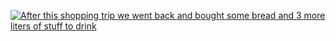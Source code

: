 [![After this shopping trip we went back and bought some bread and 3 more liters of stuff to drink](https://lh3.googleusercontent.com/pw/AP1GczPl2qxyerspx9AFlBBsTv9s61JMDPeBSsSWCA5Bm08M_nz3FSHvKsaTZ9zSfqt95M_dMqUsOAnm6NElOWuBV7h0heh5g6vlgxSheeH1OchUa0PbiOUr=s0-no)](https://photos.app.goo.gl/NvjL3NY7mQ94XEBN7)
